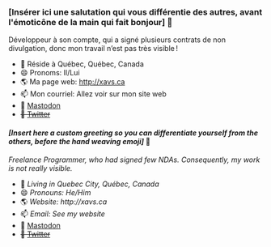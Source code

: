 ### [Insérer ici une salutation qui vous différentie des autres, avant l'émoticône de la main qui fait bonjour] 👋

Développeur à son compte, qui a signé plusieurs contrats de non divulgation, donc mon travail n’est pas très visible !

- 🏡 Réside à Québec, Québec, Canada
- 😄 Pronoms: Il/Lui
- 🌎 Ma page web: http://xavs.ca
- 📫 Mon courriel: Allez voir sur mon site web
- 💬 <a rel="me" href="https://mas.to/@xavsworld">Mastodon</a>
- <del>🤔 <a href="https://twitter.com/xavsworld/status/1621172021114671106" rel="nofollow noopener">Twitter</a></del>





#### _[Insert here a custom greeting so you can differentiate yourself from the others, before the hand weaving emoji]_ 👋

_Freelance Programmer, who had signed few NDAs. Consequently, my work is not really visible._

- 🏡 _Living in Quebec City, Québec, Canada_
- 😄 _Pronouns: He/Him_
- 🌎 _Website: http://xavs.ca_
- 📫 _Email: See my website_
- 💬 <a href="https://mas.to/@xavsworld" rel="me">Mastodon</a>
- <del>🤔 <a href="https://twitter.com/xavsworld/status/1621172021114671106" rel="nofollow noopener">Twitter</a></del>
